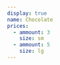 ```yaml
---
display: true
name: Chocolate
prices:
  - ammount: 3
    size: sm
  - ammount: 5
    size: lg
---
```

